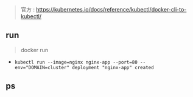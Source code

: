 > 官方 : https://kubernetes.io/docs/reference/kubectl/docker-cli-to-kubectl/

## run
> docker run

- `kubectl run --image=nginx nginx-app --port=80 --env="DOMAIN=cluster" deployment "nginx-app" created`

## ps

